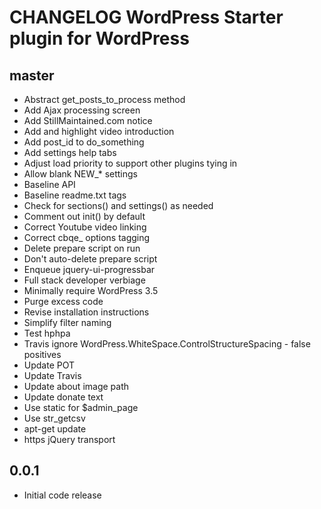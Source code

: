 # CHANGELOG WordPress Starter plugin for WordPress

## master
* Abstract get_posts_to_process method
* Add Ajax processing screen
* Add StillMaintained.com notice
* Add and highlight video introduction
* Add post_id to do_something
* Add settings help tabs
* Adjust load priority to support other plugins tying in
* Allow blank NEW_* settings
* Baseline API
* Baseline readme.txt tags
* Check for sections() and settings() as needed
* Comment out init() by default
* Correct Youtube video linking
* Correct cbqe_ options tagging
* Delete prepare script on run
* Don't auto-delete prepare script
* Enqueue jquery-ui-progressbar
* Full stack developer verbiage
* Minimally require WordPress 3.5
* Purge excess code
* Revise installation instructions
* Simplify filter naming
* Test hphpa
* Travis ignore WordPress.WhiteSpace.ControlStructureSpacing - false positives
* Update POT
* Update Travis
* Update about image path
* Update donate text
* Use static for $admin_page
* Use str_getcsv
* apt-get update
* https jQuery transport

## 0.0.1
* Initial code release 